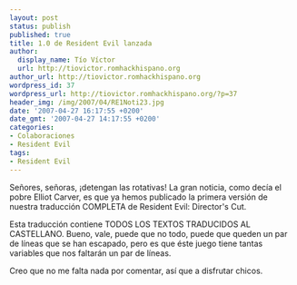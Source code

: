 ```yaml
---
layout: post
status: publish
published: true
title: 1.0 de Resident Evil lanzada
author:
  display_name: Tío Víctor
  url: http://tiovictor.romhackhispano.org
author_url: http://tiovictor.romhackhispano.org
wordpress_id: 37
wordpress_url: http://tiovictor.romhackhispano.org/?p=37
header_img: /img/2007/04/RE1Noti23.jpg
date: '2007-04-27 16:17:55 +0200'
date_gmt: '2007-04-27 14:17:55 +0200'
categories:
- Colaboraciones
- Resident Evil
tags:
- Resident Evil
---
```

Señores, señoras, ¡detengan las rotativas! La gran noticia, como decía el pobre
Elliot Carver, es que ya hemos publicado la primera versión de nuestra traducción
COMPLETA de Resident Evil: Director's Cut.

Esta traducción contiene TODOS LOS TEXTOS TRADUCIDOS AL CASTELLANO. Bueno, vale,
puede que no todo, puede que queden un par de líneas que se han escapado, pero es que
éste juego tiene tantas variables que nos faltarán un par de líneas.

Creo que no me falta nada por comentar, así que a disfrutar chicos.
